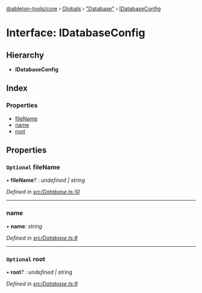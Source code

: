 [@ableton-tools/core](../README.md) › [Globals](../globals.md) › ["Database"](../modules/_database_.md) › [IDatabaseConfig](_database_.idatabaseconfig.md)

# Interface: IDatabaseConfig

## Hierarchy

* **IDatabaseConfig**

## Index

### Properties

* [fileName](_database_.idatabaseconfig.md#optional-filename)
* [name](_database_.idatabaseconfig.md#name)
* [root](_database_.idatabaseconfig.md#optional-root)

## Properties

### `Optional` fileName

• **fileName**? : *undefined | string*

*Defined in [src/Database.ts:10](https://github.com/janbiasi/ableton-tools/blob/d96cf3a/packages/core/src/Database.ts#L10)*

___

###  name

• **name**: *string*

*Defined in [src/Database.ts:8](https://github.com/janbiasi/ableton-tools/blob/d96cf3a/packages/core/src/Database.ts#L8)*

___

### `Optional` root

• **root**? : *undefined | string*

*Defined in [src/Database.ts:9](https://github.com/janbiasi/ableton-tools/blob/d96cf3a/packages/core/src/Database.ts#L9)*
